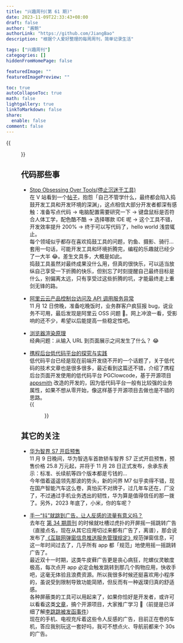 ```yaml
---
title: "兴趣周刊(第 61 期)"
date: 2023-11-09T22:33:43+08:00
draft: false
author: "酱鲍"
authorLink: "https://github.com/JiangBao"
description: "根据个人爱好整理的每周周刊，简单记录生活"

tags: ["兴趣周刊"]
categoqries: []
hiddenFromHomePage: false

featuredImage: ""
featuredImagePreview: ""

toc: true
autoCollapseToc: true
math: false
lightgallery: true
linkToMarkdown: false
share:
  enable: false
comment: false
---
```


<!--more-->
{{<figure src="https://jiangbao-1258001083.cos.ap-shanghai.myqcloud.com/yuanyan231111.jpg" title="这只鸳鸯懒洋洋随波逐流的样子看着很享受">}}

## 代码那些事
* [Stop Obsessing Over Tools(停止沉迷于工具)](https://plug-world.com/posts/stop-obsessing-over-tools/)  
在 V 站看到一个[帖子](https://www.v2ex.com/t/990160)，抱怨「自己不管学什么，最终都会陷入捣鼓开发工具和开发环境的深渊」，这点相信大部分开发者都深有感触：准备写点代码 -> 电脑配置需要研究一下 -> 键盘鼠标是否符合人体工学，配色酷不酷 -> 选择哪款 IDE 呢 -> 这个工具不错，开发效率提升 200% -> 终于可以写代码了，hello world 浅尝辄止。  
每个领域似乎都存在喜欢捣鼓工具的问题，钓鱼、摄影、骑行...套用一句话，可能开发工具和环境折腾完，编程的乐趣就已经少了一大半 😂。差生文具多，大概是如此。  
捣鼓工具虽然对最终成果没什么用，但真的很快乐，可以适当放纵自己享受一下折腾的快乐，但别忘了时刻提醒自己最终目标是什么，别偏离太远，只有享受过这些折腾的坑，才能最终走上重剑无锋的路。

* [阿里云云产品控制台访问及 API 调用服务异常](https://help.aliyun.com/noticelist/articleid/1064981333.html?spm=a2c4g.789004748.n2.6.3ebb18651bHdzU)  
11 月 12 日傍晚，准备吃晚饭时，业务群客户疯狂报 bug，说业务不可用，最后发现是阿里云 OSS 问题 🤔。网上冲浪一看，受影响的还不少，希望以后能提高一些稳定性吧。

* [浏览器渲染原理](https://mp.weixin.qq.com/s/iLKNsJ6DI8axo2ZRGozfLQ)  
经典问题：从输入 URL 到页面展示之间发生了什么？ 😂

* [携程后台低代码平台的探究与实践](https://mp.weixin.qq.com/s/vvHAx1U2O6zFlFxBNZPX7w)  
低代码平台已经是现在前端开发绕不开的一个话题了，关于低代码的技术文章也是很多很多，最近看到这篇还不错，介绍了携程后台页面开发使用的低代码平台 PGClowcode，基于开源项目 [appsmith](https://github.com/appsmithorg/appsmith) 改造的开发的，因为低代码平台一般有比较强的业务属性，如果不想从零开始，像这样基于开源项目去做也是不错的思路。  
{{<figure src="https://jiangbao-1258001083.cos.ap-shanghai.myqcloud.com/pgclowcode.jpeg" width="500">}}

## 其它的关注
* [华为智界 S7 开启预售](https://www.nbd.com.cn/articles/2023-11-09/3107076.html)  
11 月 9 日晚间，华为智选车首款轿车智界 S7 正式开启预售，预售价格 25.8 万元起，并将于 11 月 28 日正式发布，余承东表示：标准、长续航等四个版本都是亏钱的...  
今年借着遥遥领先那波的势头，新的问界 M7 似乎卖得不错，现在国产智能汽车这么卷，真怕买不对牌子，过几年车还在，厂没了，不过通过手机业务透出的韧性，华为算是值得信任的那一拨了。另外，2023 年底了，小米，你的车呢？

* [手一“抖”就跳到广告，让人反感的流量有意义吗？](https://zqb.cyol.com/html/2023-11/08/nw.D110000zgqnb_20231108_5-08.htm)  
去年在 [第 34 期周刊](/weekly/34) 的时候就吐槽过虎扑的开屏摇一摇跳转广告（直接点名，现在从其它应用切过来都有广告了，离谱），那会说发布了[《互联网弹窗信息推送服务管理规定》](http://www.gov.cn/zhengce/zhengceku/2022-09/09/content_5709179.htm)规范弹窗信息，可这一年时间过去了，几乎所有 app 都「规范」地使用摇一摇跳转广告了。  
最近双十一时期，这类牛皮藓广告更是丧心病狂，陀螺仪灵敏度极高，每次点开 app 必定会触发跳转到那几个购物应用，快收手吧，这毫无体验且浪费资源。所以我很多时候还挺喜欢用小程序的，虽说受到限制导致功能简陋，但反而有一种返璞归真的舒适感。  
各种屏蔽类的工具可以用起来了，如果你恰好是开发者，或许可以看看这类[文章](https://juejin.cn/post/7272735633457086498)，搞个开源项目，大家推广学习 🐶（前提是已详细了解[李跳跳被发函事件](https://mp.weixin.qq.com/s/ha6hHr40umlj-ExHdGFXXw)）  
现在的手机、电视充斥着这些令人反感的广告，目前正在卷的车机，答应我别玩这一套好吗，我可不想点火、导航前都来个 30s 的广告。

